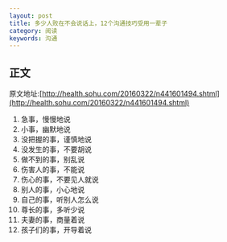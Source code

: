 ```yaml
---
layout: post
title: 多少人败在不会说话上，12个沟通技巧受用一辈子
category: 阅读
keywords: 沟通
--- 
```


## 正文 
原文地址:[http://health.sohu.com/20160322/n441601494.shtml](http://health.sohu.com/20160322/n441601494.shtml)

1. 急事，慢慢地说
2. 小事，幽默地说
3. 没把握的事，谨慎地说
4. 没发生的事，不要胡说
5. 做不到的事，别乱说
6. 伤害人的事，不能说
7. 伤心的事，不要见人就说
8. 别人的事，小心地说
9. 自己的事，听别人怎么说
10. 尊长的事，多听少说
11. 夫妻的事，商量着说
12. 孩子们的事，开导着说

